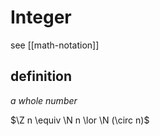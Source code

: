 # Integer

see [[math-notation]]

## definition

_a whole number_

$\Z n \equiv \N n \lor \N (\circ n)$
